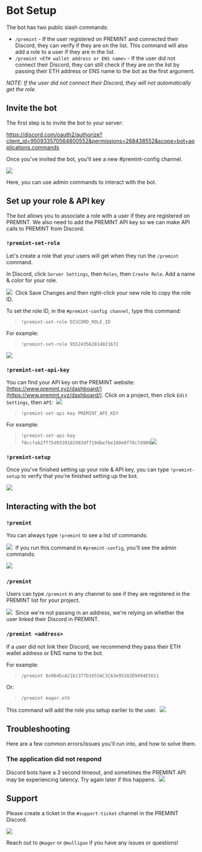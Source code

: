 # Bot Setup

The bot has two public slash commands:

- `/premint` - If the user registered on PREMINT and connected their Discord, they can verify if they are on the list. This command will also add a role to a user if they are in the list.
- `/premint <ETH wallet address or ENS name>` - If the user did not connect their Discord, they can still check if they are on the list by passing their ETH address or ENS name to the bot as the first argument.

_NOTE: If the user did not connect their Discord, they will not automatically get the role._

## Invite the bot

The first step is to invite the bot to your server:

https://discord.com/oauth2/authorize?client_id=950933570564800552&permissions=268438552&scope=bot+applications.commands

Once you've invited the bot, you'll see a new #premint-config channel.

![](./static/images/1.png)

Here, you can use admin commands to interact with the bot.

## Set up your role & API key

The bot allows you to associate a role with a user if they are registered on PREMINT. We also need to add the PREMINT API key so we can make API calls to PREMINT from Discord.

### `!premint-set-role`

Let's create a role that your users will get when they run the `/premint` command.

In Discord, click `Server Settings`, then `Roles`, then `Create Role`. Add a name & color for your role.​

![](./static/images/2.png)
​
Click Save Changes and then right-click your new role to copy the role ID.

To set the role ID, in the `#premint-config channel`, type this command:

> `!premint-set-role DISCORD_ROLE_ID`

For example:

> `!premint-set-role 955243562814021672`

![](./static/images/3.png)

### `!premint-set-api-key`

You can find your API key on the PREMINT website: [https://www.premint.xyz/dashboard/](https://www.premint.xyz/dashboard/). Click on a project, then click `Edit Settings`, then `API`:
​
![](./static/images/4.png)
​
> `!premint-set-api-key PREMINT_API_KEY`

For example:

> `!premint-set-api-key f8ccfab2ff75d9339182983df719dbe7be180e8f78c7d989`
​
![](./static/images/5.png)

### `!premint-setup`

Once you've finished setting up your role & API key, you can type `!premint-setup` to verify that you're finished setting up the bot.

![](./static/images/6.png)

## Interacting with the bot

### `!premint`

You can always type `!premint` to see a list of commands:

![](./static/images/7.png)
​
If you run this command in `#premint-config`, you'll see the admin commands:

![](./static/images/8.png)
​​
### `/premint`

Users can type `/premint` in any channel to see if they are registered in the PREMINT list for your project.

![](./static/images/9.png)
​
Since we're not passing in an address, we're relying on whether the user linked their Discord in PREMINT.

### `/premint <address>`

If a user did not link their Discord, we recommend they pass their ETH wallet address or ENS name to the bot.

For example:

> `/premint 0x064DcA21b1377D1655AC3CA3e95282D9494E5611`

Or:

> `/premint mager.eth`

This command will add the role you setup earlier to the user.
​
![](./static/images/10.png)

## Troubleshooting

Here are a few common errors/issues you'll run into, and how to solve them.

### The application did not respond

Discord bots have a 3 second timeout, and sometimes the PREMINT API may be experiencing latency. Try again later if this happens.
​
![](./static/images/11.png)

## Support

Please create a ticket in the `#support-ticket` channel in the PREMINT Discord.

![](./static/images/12.png)

Reach out to `@mager` or `@mulligan` if you have any issues or questions!